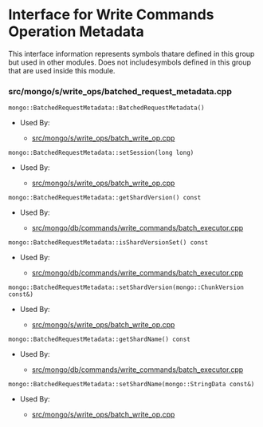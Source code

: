 
# Interface for Write Commands Operation Metadata
This interface information represents symbols thatare defined in this group but used in other modules.  Does not includesymbols defined in this group that are used inside this module.

### src/mongo/s/write\_ops/batched\_request\_metadata.cpp

<div></div>

    mongo::BatchedRequestMetadata::BatchedRequestMetadata()

- Used By:

    - [src/mongo/s/write\_ops/batch\_write\_op.cpp](../../../network/write\_commands)

<div></div>

    mongo::BatchedRequestMetadata::setSession(long long)

- Used By:

    - [src/mongo/s/write\_ops/batch\_write\_op.cpp](../../../network/write\_commands)

<div></div>

    mongo::BatchedRequestMetadata::getShardVersion() const

- Used By:

    - [src/mongo/db/commands/write\_commands/batch\_executor.cpp](../../../network/write\_commands)

<div></div>

    mongo::BatchedRequestMetadata::isShardVersionSet() const

- Used By:

    - [src/mongo/db/commands/write\_commands/batch\_executor.cpp](../../../network/write\_commands)

<div></div>

    mongo::BatchedRequestMetadata::setShardVersion(mongo::ChunkVersion const&)

- Used By:

    - [src/mongo/s/write\_ops/batch\_write\_op.cpp](../../../network/write\_commands)

<div></div>

    mongo::BatchedRequestMetadata::getShardName() const

- Used By:

    - [src/mongo/db/commands/write\_commands/batch\_executor.cpp](../../../network/write\_commands)

<div></div>

    mongo::BatchedRequestMetadata::setShardName(mongo::StringData const&)

- Used By:

    - [src/mongo/s/write\_ops/batch\_write\_op.cpp](../../../network/write\_commands)

